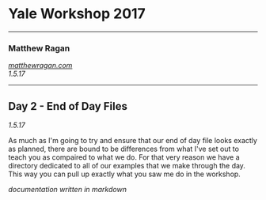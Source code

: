 # Yale Workshop 2017 #
---

### Matthew Ragan ###
_[matthewragan.com](http://matthewragan.com)_  
_1.5.17_

---
## Day 2 - End of Day Files ##
_1.5.17_

As much as I'm going to try and ensure that our end of day file looks exactly as planned, there are bound to be differences from what I've set out to teach you as compaired to what we do. For that very reason we have a directory dedicated to all of our examples that we make through the day. This way you can pull up exactly what you saw me do in the workshop.

_documentation written in markdown_
